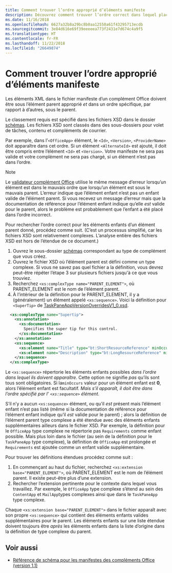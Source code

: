 ```yaml
---
title: Comment trouver l’ordre approprié d’éléments manifeste
description: Découvrez comment trouver l’ordre correct dans lequel placer les éléments enfants dans un élément parent.
ms.date: 11/16/2018
ms.openlocfilehash: 6627a32b8a29bc8b0aa12550a61f43295713ecdb
ms.sourcegitcommit: 3e84d616e69f39eeeeea773f2431e7d674c4a9f5
ms.translationtype: HT
ms.contentlocale: fr-FR
ms.lasthandoff: 11/22/2018
ms.locfileid: "26649874"
---
```

# <a name="how-to-find-the-proper-order-of-manifest-elements"></a>Comment trouver l’ordre approprié d’éléments manifeste

Les éléments XML dans le fichier manifeste d’un complément Office doivent être sous l’élément parent approprié *et* dans un ordre spécifique, par rapport à d’autres, sous le parent.

Le classement requis est spécifié dans les fichiers XSD dans le dossier [schémas](https://github.com/OfficeDev/office-js-docs-pr/tree/master/docs/overview/schemas). Les fichiers XSD sont classés dans des sous-dossiers pour volet de tâches, contenu et compléments de courrier.

Par exemple, dans l’`<OfficeApp>` élément, le `<Id>`, `<Version>`, `<ProviderName>` doit apparaître dans cet ordre. Si un élément `<AlternateId>` est ajouté, il doit être compris entre l’élément `<Id>` et `<Version>`. Votre manifeste ne sera pas valide et votre complément ne sera pas chargé, si un élément n’est pas dans l’ordre.

> [!NOTE]
> Le [validateur complément Office](/office/dev/add-ins/testing/troubleshoot-manifest?branch=manifest-element-ordering#validate-your-manifest-with-the-office-add-in-validator) utilise le même message d’erreur lorsqu’un élément est dans le mauvais ordre que lorsqu’un élément est sous le mauvais parent. L’erreur indique que l’élément enfant n’est pas un enfant valide de l’élément parent. Si vous recevez un message d’erreur mais que la documentation de référence pour l’élément enfant indique qu’elle *est* valide pour le parent, alors le problème est probablement que l’enfant a été placé dans l’ordre incorrect.

Pour rechercher l’ordre correct pour les éléments enfants d’un élément parent donné, procédez comme suit. (C’est un processus simplifié, car les fichiers XSD sont relativement complexes. L’analyse entière des fichiers XSD est hors de l’étendue de ce document.)

1. Ouvrez le sous-dossier [schémas](https://github.com/OfficeDev/office-js-docs-pr/tree/master/docs/overview/schemas) correspondant au type de complément que vous créez. 
2. Ouvrez le fichier XSD où l’élément parent est défini comme un type complexe. Si vous ne savez pas quel fichier a la définition, vous devrez peut-être répéter l’étape 3 sur plusieurs fichiers jusqu'à ce que vous trouviez.
3. Recherchez `<xs:complexType name="PARENT_ELEMENT">`, où PARENT_ELEMENT est le nom de l’élément parent.
4. À l’intérieur de la définition pour le PARENT_ELEMENT, il y a (généralement) un élément appelé `<xs:sequence>`. Voici la définition pour `<SuperTip>` de [TaskPaneAppVersionOverridesV1_0.xsd](https://raw.githubusercontent.com/OfficeDev/office-js-docs-pr/master/docs/overview/schemas/taskpane/TaskPaneAppVersionOverridesV1_0.xsd).

```xml
  <xs:complexType name="Supertip">
    <xs:annotation>
      <xs:documentation>
        Specifies the super tip for this control.
      </xs:documentation>
    </xs:annotation>
    <xs:sequence>
      <xs:element name="Title" type="bt:ShortResourceReference" minOccurs="1" maxOccurs="1" />
      <xs:element name="Description" type="bt:LongResourceReference" minOccurs="1" maxOccurs="1" />
    </xs:sequence>
  </xs:complexType>
```

Le `<xs:sequence>` répertorie les éléments enfants possibles *dans l’ordre dans lequel ils doivent apparaître*. Cette option ne signifie *pas* qu’ils sont tous sont obligatoires. Si la`minOccurs` valeur pour un élément enfant est **0**, alors l’élément enfant est facultatif. *Mais s’il apparaît, il doit être dans l’ordre spécifié par l’ `<xs:sequence>` élément*.

S’il n’y a aucun `<xs:sequence>` élément, ou qu’il *est* présent mais l’élément enfant n’est pas listé (même si la documentation de référence pour l’élément enfant indique qu’il *est* valide pour le parent) ; alors la définition de l’élément parent type complexe a été étendue avec des éléments enfants supplémentaires ailleurs dans le fichier XSD. Par exemple, la définition pour le `OfficeApp` type complexe ne répertorie pas `Requirements` comme enfant possible. Mais plus loin dans le fichier (au sein de la définition pour le `TaskPaneApp` type complexe), la définition de `OfficeApp` est prolongée et `Requirements` est ajoutée comme un enfant valide supplémentaire.

Pour trouver les définitions étendues procédez comme suit :

1. En commençant au haut du fichier, recherchez `<xs:extension base="PARENT_ELEMENT">`, où PARENT_ELEMENT est le nom de l’élément parent. Il existe peut-être plus d’une extension.
2. Rechercher l’extension pertinente pour le contexte dans lequel vous travaillez. Par exemple, le `OfficeApp` type complexe s’étend au sein des `ContentApp` et `MailApp`types complexes ainsi que dans le `TaskPaneApp` type complexe.

Chaque `<xs:extension base="PARENT_ELEMENT">` dans le fichier apparaît avec son propre `<xs:sequence>` qui contient des éléments enfants valides supplémentaires pour le parent. Les éléments enfants sur une liste étendue doivent toujours être *après* les éléments enfants dans la liste d’origine dans la définition de type complexe du parent.

## <a name="see-also"></a>Voir aussi

- [Référence de schéma pour les manifestes des compléments Office (version 1.1)](../develop/add-in-manifests.md)
